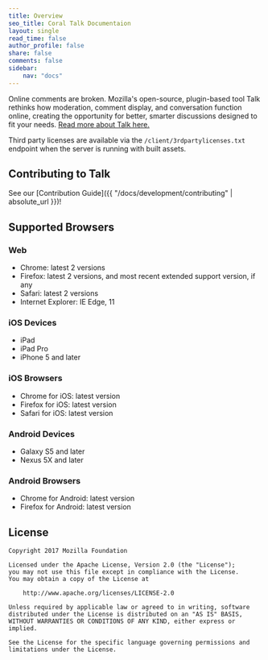 ```yaml
---
title: Overview
seo_title: Coral Talk Documentaion
layout: single
read_time: false
author_profile: false
share: false
comments: false
sidebar:
    nav: "docs"
---
```


Online comments are broken. Mozilla's open-source, plugin-based tool Talk rethinks how moderation, comment display, and conversation function online, creating the opportunity for better, smarter discussions designed to fit your needs. [Read more about Talk here.](https://coralproject.net/products/talk.html)

Third party licenses are available via the `/client/3rdpartylicenses.txt`
endpoint when the server is running with built assets.

## Contributing to Talk

See our [Contribution Guide]({{ "/docs/development/contributing" | absolute_url }})!

## Supported Browsers

### Web

- Chrome: latest 2 versions
- Firefox: latest 2 versions, and most recent extended support version, if any
- Safari: latest 2 versions
- Internet Explorer: IE Edge, 11

### iOS Devices

- iPad
- iPad Pro
- iPhone 5 and later

### iOS Browsers

- Chrome for iOS: latest version
- Firefox for iOS: latest version
- Safari for iOS: latest version

### Android Devices

- Galaxy S5 and later
- Nexus 5X and later

### Android Browsers

- Chrome for Android: latest version
- Firefox for Android: latest version

## License

    Copyright 2017 Mozilla Foundation

    Licensed under the Apache License, Version 2.0 (the "License");
    you may not use this file except in compliance with the License.
    You may obtain a copy of the License at

        http://www.apache.org/licenses/LICENSE-2.0

    Unless required by applicable law or agreed to in writing, software distributed under the License is distributed on an "AS IS" BASIS, WITHOUT WARRANTIES OR CONDITIONS OF ANY KIND, either express or implied.

    See the License for the specific language governing permissions and limitations under the License.
